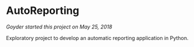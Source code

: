 # AutoReporting
*Goyder started this project on May 25, 2018*

Exploratory project to develop an automatic reporting application in Python.